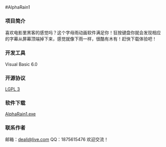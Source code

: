 #AlphaRain1

### 项目简介
喜欢电影里黑客的感觉吗？这个字母雨动画软件满足你！狂按键盘你就会发现相应的字幕从屏幕顶端掉下来，感觉就像下雨一样，很酷有木有！赶快下载体验吧！

### 开发工具
Visual Basic 6.0

### 开源协议
[LGPL 3](http://git.oschina.net/deali/CodeZone/blob/master/LICENSE/LGPL3.LICENSE?dir=0&filepath=LICENSE%2FLGPL3.LICENSE&oid=5cc63c20b453fb272056d6ce14398a593d303a90&sha=45e842c4825ed3bb614e5086b82742c428e0d70b)

### 软件下载
[AlphaRain1.exe](http://git.oschina.net/deali/AlphaRain1/attach_files/download?i=16543&u=http%3A%2F%2Ffiles.git.oschina.net%2Fgroup1%2FM00%2F00%2FA6%2FfMqNk1YaM_2APtJxAAA-APxsiZA416.exe%3Ftoken%3Db83230d00b0d8adfb46b37564210272e%26ts%3D1454419275%26attname%3DAlphaRain1.exe)

### 联系作者
邮箱：deali@live.com
QQ：1875615476
欢迎交流！